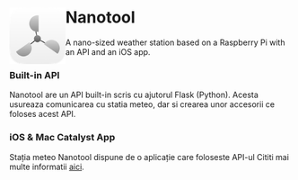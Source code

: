 # <img align="left" src="/repoAssets/nanotool.png" width="100" alt="Nanotool logo"> Nanotool
A nano-sized weather station based on a Raspberry Pi with an API and an iOS app.

### Built-in API
Nanotool are un API built-in scris cu ajutorul Flask (Python). Acesta usureaza comunicarea cu statia meteo, dar si crearea unor accesorii ce foloses acest API.

### iOS & Mac Catalyst App
Stația meteo Nanotool dispune de o aplicație care foloseste API-ul
Cititi mai multe informatii [aici](https://github.com/iCMDgithub/nanotool/blob/main/app/info.md).
